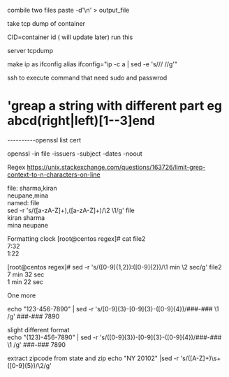 combile two files
paste -d'\n' <frst file > <second file>  > output_file 

take tcp dump of container 


CID=container id ( will update later)
run this 

server 
tcpdump


make ip as ifconfig
alias ifconfig="ip -c a | sed -e 's/\// \//g'"



ssh to execute command that need sudo and passwrod 


# 'greap a string with different part eg abcd(right|left)[1--3]end


  
----------openssl list cert
  
openssl -in file -issuers -subject -dates -noout 
  
Regex
https://unix.stackexchange.com/questions/163726/limit-grep-context-to-n-characters-on-line
  
file: sharma,kiran\
  neupane,mina\
  named: file\
sed -r 's/([a-zA-Z]+)\,([a-zA-Z]+)/\2 \1/g' file\
kiran sharma\
mina neupane


 Formatting clock
  [root@centos regex]# cat file2 \
7:32 \
1:22 

[root@centos regex]# sed -r 's/([0-9]{1,2}):([0-9]{2})/\1 min \2 sec/g' file2 \
7 min 32 sec \
1 min 22 sec

One more 
  
echo "123-456-7890" | sed -r 's/[0-9]{3}\-[0-9]{3}\-([0-9]{4})/###-### \1 /g'
###-### 7890

slight different format\
echo "(123)-456-7890" | sed  -r 's/\([0-9]{3}\)\-[0-9]{3}\-([0-9]{4})/###-### \1 /g'
###-### 7890
 
extract zipcode from state and zip 
echo "NY 20102" |sed -r 's/([A-Z]+)\s+([0-9]{5})/\2/g'
  
